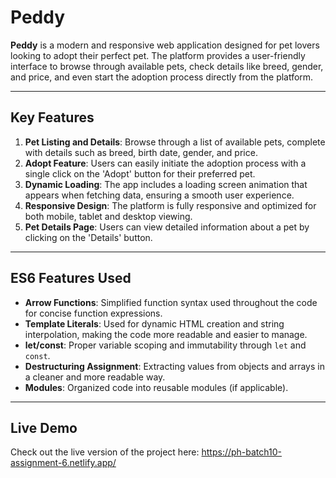 # Peddy

**Peddy** is a modern and responsive web application designed for pet lovers looking to adopt their perfect pet. The platform provides a user-friendly interface to browse through available pets, check details like breed, gender, and price, and even start the adoption process directly from the platform.

---

## Key Features

1. **Pet Listing and Details**: Browse through a list of available pets, complete with details such as breed, birth date, gender, and price.
2. **Adopt Feature**: Users can easily initiate the adoption process with a single click on the 'Adopt' button for their preferred pet.
3. **Dynamic Loading**: The app includes a loading screen animation that appears when fetching data, ensuring a smooth user experience.
4. **Responsive Design**: The platform is fully responsive and optimized for both mobile, tablet and desktop viewing.
5. **Pet Details Page**: Users can view detailed information about a pet by clicking on the 'Details' button.

---

## ES6 Features Used

- **Arrow Functions**: Simplified function syntax used throughout the code for concise function expressions.
- **Template Literals**: Used for dynamic HTML creation and string interpolation, making the code more readable and easier to manage.
- **let/const**: Proper variable scoping and immutability through `let` and `const`.
- **Destructuring Assignment**: Extracting values from objects and arrays in a cleaner and more readable way.
- **Modules**: Organized code into reusable modules (if applicable).

---

## Live Demo

Check out the live version of the project here: https://ph-batch10-assignment-6.netlify.app/
